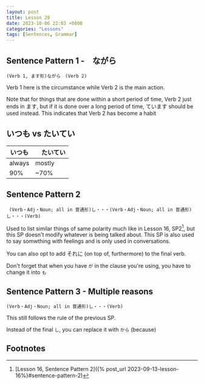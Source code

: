 ```yaml
--- 
layout: post 
title: Lesson 28
date: 2023-10-06 22:03 +0800 
categories: "Lessons"
tags: [Sentences, Grammar]
---
```


## Sentence Pattern 1 -　ながら
```
(Verb 1, ます形)ながら　(Verb 2)
```
Verb 1 here is the circumstance while Verb 2 is the main action.

Note that for things that are done within a short period of time, Verb 2 just ends in ます, but if it is done over a long period of time, ています should be used instead. This indicates that Verb 2 has become a habit

## いつも vs たいてい

| いつも |　たいてい |
| -- | -- |
| always | mostly |
| 90% | ~70% |


## Sentence Pattern 2
```
 (Verb・Adj・Noun; all in 普通形)し・・・(Verb・Adj・Noun; all in 普通形)し・・・(Verb)
```
Used to list similar things of same polarity much like in Lesson 16, SP2[^fn1], but this SP doesn't modify whatever is being talked about. This SP is also used to say somwthing with feelings and is only used in conversations.

You can also opt to add それに (on top of, furthermore) to the final verb.

Don't forget that when you have `が` in the clause you're using, you have to change it into `も`

## Sentence Pattern 3 - Multiple reasons
```
(Verb・Adj・Noun; all in 普通形)し・・・(Verb)
```
This still follows the rule of the previous SP.

Instead of the final `し`, you can replace it with `から` (because)

## Footnotes
[^fn1]: [Lesson 16, Sentence Pattern 2]({% post_url 2023-09-13-lesson-16%}#sentence-pattern-2)
